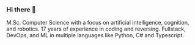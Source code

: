 ### Hi there 👋

M.Sc. Computer Science with a focus on artificial intelligence, cognition, and robotics.
17 years of experience in coding and reversing. 
Fullstack, DevOps, and ML in multiple languages like Python, C# and Typescript.

<!--![twsl's GitHub Stats](https://github-readme-stats.vercel.app/api?username=twsl&show_icons=true)-->

<!--
**twsl/twsl** is a ✨ _special_ ✨ repository because its `README.md` (this file) appears on your GitHub profile.

Here are some ideas to get you started:

- 🔭 I’m currently working on ...
- 🌱 I’m currently learning ...
- 👯 I’m looking to collaborate on ...
- 🤔 I’m looking for help with ...
- 💬 Ask me about ...
- 📫 How to reach me: ...
- 😄 Pronouns: ...
- ⚡ Fun fact: ...
-->
